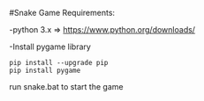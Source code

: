 #Snake Game
Requirements:

-python 3.x => https://www.python.org/downloads/

-Install pygame library
```
pip install --upgrade pip
pip install pygame
```

run snake.bat to start the game
